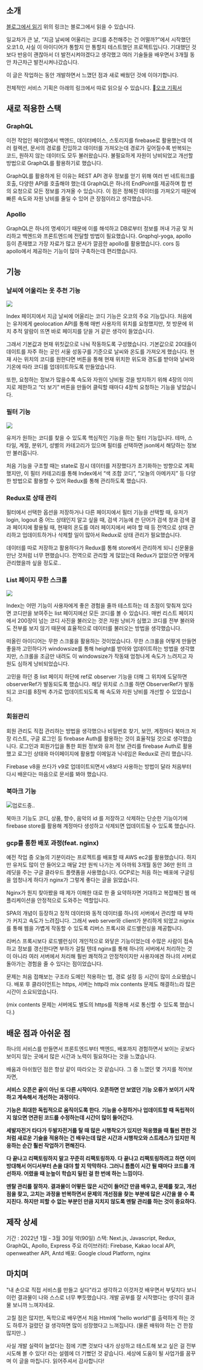 ## 소개

[블로그에서 읽기](https://velog.io/@lamda/%EC%98%A4%EC%BD%942.0-%EA%B8%B0%ED%9A%8D%EA%B3%BC-%EB%B0%B0%ED%8F%AC%EA%B9%8C%EC%A7%80)
위의 링크는 블로그에서 읽을 수 있습니다.

일교차가 큰 날, “지금 날씨에 어울리는 코디를 추천해주는 건 어떨까?”에서 시작했던 오코1.0, 사실 이 아이디어가 통할지 안 통할지 테스트했던 프로젝트입니다. 기대했던 것보다 반응이 괜찮아서 더 발전시켜야겠다고 생각했고 여러 기술들을 배우면서 3개월 동안 차근차근 발전시켜나갔습니다.

이 글은 작업하는 동안 개발하면서 느꼈던 점과 새로 배웠던 것에 이야기합니다.

전체적인 서비스 기획은 아래의 링크에서 따로 읽으실 수 있습니다.
[오코 기획서](https://drive.google.com/file/d/1hpyqztxc0gen2AbCUJmvY1mjjaGKI1sZ/view?usp=sharing)

## 새로 적용한 스택

### GraphQL

이전 작업인 헤이앱에서 백엔드, 데이터베이스, 스토리지를 firebase로 활용했는데 여러 컬렉션, 문서의 경로를 진입하고 데이터를 가져오는데 경로가 깊어질수록 반복되는 코드, 원하지 않는 데이터도 모두 불러왔습니다. 불필요하게 자원이 낭비되었고 개선할 방법으로 GraphQL를 활용하기로 했습니다.

GraphQL를 활용하게 된 이유는 REST API 경우 정보를 얻기 위해 여러 번 네트워크를 호출, 다양한 API를 호출해야 했는데 GraphQL은 하나의 EndPoint를 제공하며 합 번의 요청으로 모든 정보를 가져올 수 있습니다. 이 점은 정해진 데이터를 가져오기 때문에 빠른 속도와 자원 낭비를 줄일 수 있어 큰 장점이라고 생각했습니다.

### Apollo

GraphQL은 하나의 명세이기 때문에 이를 해석하고 DB로부터 정보를 꺼내 가공 및 처리하고 백엔드와 프론트엔드에 전달할 방법이 필요했습니다. Grqphql-yoga, apollo 등이 존재했고 가장 자료가 많고 문서가 깔끔한 apollo를 활용했습니다. cors 등 apollo에서 제공하는 기능이 많아 구축하는데 편리했습니다.

## 기능

### 날씨에 어울리는 옷 추천 기능

![](https://velog.velcdn.com/images/lamda/post/d3d45421-2125-4e47-94d8-fcaa960d502e/image.gif)

Index 페이지에서 지금 날씨에 어울리는 코디 기능은 오코의 주요 기능입니다. 처음에는 유저에게 geolocation API를 통해 매번 사용자의 위치를 요청했지만, 첫 방문에 위치 추적 알람이 뜨면 바로 페이지를 닫을 거 같은 생각이 들었습니다.

그래서 기본값과 현재 위칫값으로 나눠 작동하도록 구성했습니다. 기본값으로 20대들이 데이트를 자주 하는 곳인 서울 성동구를 기준으로 날씨와 온도를 가져오게 했습니다. 현재 사는 위치의 코디를 원한다면 버튼을 통해 현재 위치한 위도와 경도를 받아와 날씨와 기온에 따라 코디를 업데이트하도록 만들었습니다.

또한, 요청하는 정보가 많을수록 속도와 자원이 낭비될 것을 방지하기 위해 4장의 이미지로 제한하고 “더 보기” 버튼을 만들어 클릭할 때마다 4장씩 요청하는 기능을 넣었습니다.

### 필터 기능

![](https://velog.velcdn.com/images/lamda/post/a55ac90b-c0af-49a8-a63b-5d0bb6ba7bcc/image.gif)

유저가 원하는 코디를 찾을 수 있도록 핵심적인 기능을 하는 필터 기능입니다.
테마, 스타일, 계절, 분위기, 성별의 카테고리가 있으며 필터를 선택하면 json에서 해당하는 정보만 불러옵니다.

처음 기능을 구조할 때는 state로 잠시 데이터를 저장했다가 초기화하는 방향으로 계획했지만, 이 필터 카테고리를 통해 Index에서 “색 조합 코디”, “오늘의 아메카지” 등 다양한 방법으로 활용할 수 있어 Redux를 통해 관리하도록 했습니다.

### Redux로 상태 관리

필터에서 선택한 옵션을 저장하거나 다른 페이지에서 필터 기능을 선택할 때, 유저가 login, logout 중 어느 상태인지 알고 싶을 때, 검색 기능에 쓴 단어가 검색 창과 검색 결과 페이지에 활용될 때, 현재의 온도를 여러 페이지에서 써야 할 때 등 전역으로 상태 관리하고 업데이트하거나 삭제할 일이 많아서 Redux로 상태 관리가 필요했습니다.

데이터를 따로 저장하고 활용하다가 Redux를 통해 store에서 관리하게 되니 신문물을 만난 것처럼 너무 편했습니다. 전역으로 관리할 게 많았는데 Redux가 없었으면 어떻게 관리했을까 싶을 정도로..

### List 페이지 무한 스크롤

![](https://velog.velcdn.com/images/lamda/post/849bb01a-c10b-4dd3-b5b3-2d1298ff4dc5/image.gif)

Index는 어떤 기능이 사용자에게 좋은 경험을 줄까 테스트하는 데 초점이 맞춰져 있다면 코디만을 보여주는 list 페이지에선 모든 코디를 볼 수 있습니다. 매번 리스트 페이지에서 200장이 넘는 코디 사진을 불러오는 것은 자원 낭비가 심했고 코디를 전부 불러와도 전부를 보지 않기 때문에 효율적으로 데이터를 불러오는 방법을 생각했습니다.

떠올린 아이디어는 무한 스크롤을 활용하는 것이었습니다. 무한 스크롤을 어떻게 만들면 좋을까 고민하다가 windowsize를 통해 height를 받아와 업데이트하는 방법을 생각했지만, 스크롤을 조금만 내려도 이 windowsize가 작동돼 엄청나게 속도가 느려지고 자원도 심하게 낭비되었습니다.

고민을 하던 중 list 페이지 하단에 ref로 observer 기능을 더해 그 위치에 도달하면 observerRef가 발동되도록 했습니다. 해당 위치로 스크롤 하면 ObserverRef가 발동되고 코디를 8장씩 추가로 업데이트되도록 해 속도와 자원 낭비를 개선할 수 있었습니다.

### 회원관리

회원 관리도 직접 관리하는 방법을 생각했으나 비밀번호 찾기, 보안, 계정마다 북마크 저장 리스트, 구글 로그인 등 firebase Auth를 활용하는 것이 효율적일 것으로 생각했습니다. 로그인과 회원가입을 통한 회원 정보와 유저 정보 관리를 firebase Auth로 활용했고 로그인 상태와 마이페이지에 활용할 이메일과 닉네임은 Redux로 관리 했습니다.

Firebase v8을 쓰다가 v9로 업데이트되면서 v8보다 사용하는 방법이 달라 처음부터 다시 배운다는 마음으로 문서를 봐야 했습니다.

### 북마크 기능

![업로드중..](blob:https://velog.io/bf9c1a35-4b14-4f00-8afd-f09f0352517e)

북마크 기능도 코디, 상품, 향수, 음악의 id 를 저장하고 삭제하는 단순한 기능이기에 firebase store를 활용해 계정마다 생성하고 삭제되면 업데이트될 수 있도록 했습니다.

### gcp를 통한 배포 과정(feat. nginx)

예전 작업 중 오늘의 기분이라는 프로젝트를 배포할 때 AWS ec2를 활용했습니다. 하지만 유저도 많이 안 들어오고 매달 2만 원씩 나가는 게 아까워 3개월 동안 36만 원의 크레딧을 주는 구글 클라우드 플랫폼을 사용했습니다. GCP로는 처음 하는 배포에 구글링을 엄청나게 하다가 nginx가 그렇게 좋다는 글을 읽었습니다.

Nginx가 뭔지 찾아봤을 때 제가 이해한 대로 한 줄 요약하자면 거대하고 복잡해진 웹 애플리케이션을 안정적으로 도와주는 역할입니다.

SPA의 개념이 등장하고 정적 데이터와 동적 데이터를 하나의 서버에서 관리할 때 부하가 커지고 속도가 느려집니다. 그래서 web server와 client가 분리하게 되었고 nignix를 통해 웹을 가볍게 작동할 수 있도록 리버스 프록시와 로드밸런싱을 제공합니다.

리버스 프록시보다 로드밸런싱이 개인적으로 와닿은 기능이었는데 수많은 사람이 접속하고 정보를 갱신한다면 부하가 걸릴 텐데 nginx를 통해 하나의 서버에서 처리하는 것이 아니라 여러 서버에서 처리해 훨씬 쾌적하고 안정적이지만 사용자에겐 하나의 서버로 돌아가는 경험을 줄 수 있다는 점이었습니다.

문제는 처음 접해보는 구조라 도메인 적용하는 법, 경로 설정 등 시간이 많이 소요됐습니다. 배포 후 클라이언트는 https, 서버는 http라 mix contents 문제도 해결하느라 많은 시간이 소요되었습니다.

(mix contents 문제는 서버에도 별도의 https를 적용해 서로 통신할 수 있도록 했습니다.)

## 배운 점과 아쉬운 점

하나의 서비스를 만들면서 프론트엔드부터 백엔드, 배포까지 경험하면서 보이는 곳보다 보이지 않는 곳에서 많은 시간과 노력이 필요하다는 것을 느꼈습니다.

배움과 아쉬웠던 점은 항상 같이 따라오는 것 같습니다. 그 중 느꼈던 몇 가지를 적어보자면,

**서비스 오픈은 끝이 아닌 또 다른 시작이다. 오픈하면 안 보였던 기능 오류가 보이기 시작하고 계속해서 개선하는 과정이다.**

**기능은 최대한 독립적으로 움직이도록 한다. 기능을 수정하거나 업데이트할 때 독립적이지 않으면 연관된 코드를 수정하는데 시간이 많이 들어간다.**

**세발자전거 타다가 두발자전거를 탈 때 많은 시행착오가 있지만 적응했을 때 훨씬 편한 것처럼 새로운 기술을 적용하는 건 배우는데 많은 시간과 시행착오와 스트레스가 있지만 적응하는 순간 훨씬 작업하기 편해진다.**

**다 끝나고 리팩토링하지 말고 꾸준히 리팩토링하자. 다 끝나고 리팩토링하려고 하면 이미 방대해서 어디서부터 손을 대야 할 지 막막하다. 그러니 틈틈이 시간 될 때마다 코드를 개선하자. 어렸을 때 눈높이 학습지 밀린 걸 한 번에 하는 느낌이다.**

**멘탈 관리를 잘하자. 결과물이 어떻든 많은 시간이 들어간 만큼 배우고, 문제를 찾고, 개선점을 찾고, 고치는 과정을 반복하면서 문제의 개선점을 찾는 부분에 많은 시간을 쓸 수 록 지친다. 하지만 피할 수 없는 부분인 만큼 지치지 않도록 멘탈 관리를 하는 것이 중요하다.**

## 제작 상세

기간 : 2022년 1월 - 3월 30일 약(90일)
스택: Next.js, Javascript, Redux, GraphQL, Apollo, Express
주요 라이브러리: Firebase, Kakao local API, openweather API, Antd
배포: Google cloud Platform, nginx

## 마치며

"내 손으로 직접 서비스를 만들고 싶다"라고 생각하고 이것저것 배우면서 부딪치다 보니 이런 결과물이 나와 스스로 너무 뿌듯했습니다. 개발 공부를 잘 시작했다는 생각이 결과물 보니까 느껴지네요.

고칠 점은 많지만, 독학으로 배우면서 처음 Html에 "hello world!"를 출력하게 하는 것도 하루가 걸렸던 걸 생각하면 많이 성장했다고 느껴집니다. (물론 배워야 하는 건 한참 많지만..)

사실 개발 실력이 늘었다는 점에 기쁜 것보다 내가 상상하고 테스트해 보고 싶은 걸 전부 시도해 볼 수 있다! 라는 설렘에 더 기뻤던 것 같습니다. 세상에 도움이 될 사업가를 꿈꾸며 이 글을 마칩니다. 읽어주셔서 감사합니다!
